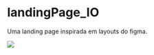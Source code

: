 # landingPage_IO
Uma landing page inspirada em layouts do figma.
<div>
  <img src="https://user-images.githubusercontent.com/33470911/154688940-c2630c88-4750-41d5-9885-5a6bbf854c9e.gif" />
</div>
